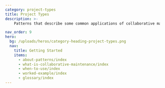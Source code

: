 ```yaml
---
category: project-types
title: Project Types
description: >-
    Patterns that describe some common applications of collaborative maintenance.

nav_order: 9
hero:
  bg: /uploads/heros/category-heading-project-types.png
  nav:
    title: Getting Started
    items:
      - about-patterns/index
      - what-is-collaborative-maintenance/index
      - when-to-use/index
      - worked-example/index      
      - glossary/index 
---
```

